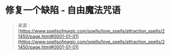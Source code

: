 <!--yml

category: 未分类

date: 2024-06-12 19:04:56

-->

# 修复一个缺陷 - 自由魔法咒语

> 来源：[https://www.spellsofmagic.com/spells/love_spells/attraction_spells/21450/page.html#0001-01-01](https://www.spellsofmagic.com/spells/love_spells/attraction_spells/21450/page.html#0001-01-01)
